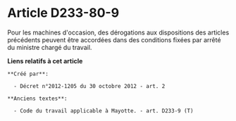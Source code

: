 # Article D233-80-9

Pour les machines d'occasion, des dérogations aux dispositions des articles précédents peuvent être accordées dans des
conditions fixées par arrêté du ministre chargé du travail.

**Liens relatifs à cet article**

	**Créé par**:

	  - Décret n°2012-1205 du 30 octobre 2012 - art. 2

	**Anciens textes**:

	  - Code du travail applicable à Mayotte. - art. D233-9 (T)
